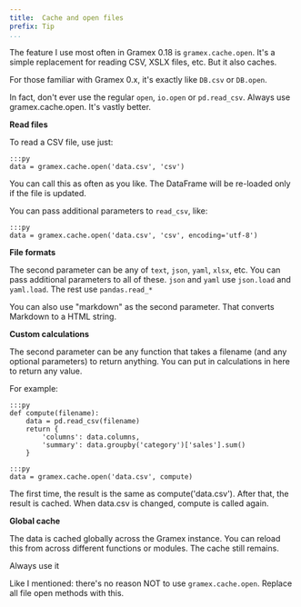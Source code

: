 ```yaml
---
title:  Cache and open files
prefix: Tip
...
```


The feature I use most often in Gramex 0.18 is `gramex.cache.open`. It's a simple replacement for reading CSV, XSLX files, etc. But it also caches.

For those familiar with Gramex 0.x, it's exactly like `DB.csv` or `DB.open`.

In fact, don't ever use the regular `open`, `io.open` or `pd.read_csv`. Always use gramex.cache.open. It's vastly better.

**Read files**

To read a CSV file, use just:

    :::py
	data = gramex.cache.open('data.csv', 'csv')

You can call this as often as you like. The DataFrame will be re-loaded only if the file is updated.

You can pass additional parameters to `read_csv`, like:

    :::py
	data = gramex.cache.open('data.csv', 'csv', encoding='utf-8')

**File formats**

The second parameter can be any of `text`, `json`, `yaml`, `xlsx`, etc. You can pass additional parameters to all of these. `json` and `yaml` use `json.load` and `yaml.load`. The rest use `pandas.read_*`

You can also use "markdown" as the second parameter. That converts Markdown to a HTML string.

**Custom calculations**

The second parameter can be any function that takes a filename (and any optional parameters) to return anything. You can put in calculations in here to return any value.

For example:

    :::py
	def compute(filename):
	    data = pd.read_csv(filename)
	    return {
	        'columns': data.columns,
	        'summary': data.groupby('category')['sales'].sum()
	    }

    :::py
	data = gramex.cache.open('data.csv', compute)

The first time, the result is the same as compute('data.csv'). After that, the result is cached. When data.csv is changed, compute is called again.

**Global cache**

The data is cached globally across the Gramex instance. You can reload this from across different functions or modules. The cache still remains.

Always use it

Like I mentioned: there's no reason NOT to use `gramex.cache.open`. Replace all file open methods with this.

